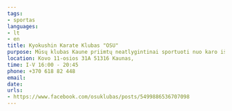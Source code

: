 ```yaml
---
tags:
- sportas
languages:
- lt
- en
title: Kyokushin Karate Klubas "OSU"
purpose: Mūsų klubas Kaune priimtų neatlygintinai sportuoti nuo karo iš Ukrainos pabėgusius vaikus.
location: Kovo 11-osios 31A 51316 Kaunas,
time: I-V 16:00 - 20:45
phone: +370 618 82 448
email: 
date: 
urls:
- https://www.facebook.com/osuklubas/posts/5499886536707098
---
```

